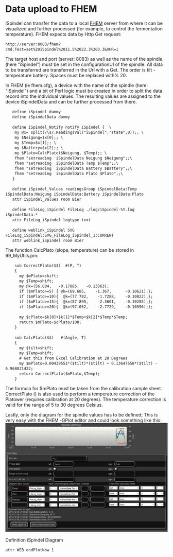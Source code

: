 # Data upload to FHEM


ISpindel can transfer the data to a local [FHEM](http://fhem.de/fhem.html) server from where it can be visualized and further processed (for example, to control the fermentation temperature).
FHEM expects data by Http Get request:

    http://server:8083/fhem?cmd.Test=set%20iSpindel%2011.5%2022.3%203.3&XHR=1

The target host and port (server: 8083) as well as the name of the spindle (here "iSpindel") must be set in the configurationUI of the spindle. All data to be transferred are transferred in the Url with a Get. The order is tilt - temperature battery. Spaces must be replaced with% 20.

In FHEM (ie fhem.cfg), a device with the name of the spindle (here: "iSpindel") and a bit of Perl logic must be created in order to split the data record into the individual values. The resulting values ​​are assigned to the device iSpindelData and can be further processed from there.


 ```
    define iSpindel dummy
    define iSpindelData dummy
    
    define iSpindel_Notify notify iSpindel {  \
     my @x= split(/\s/,ReadingsVal("iSpindel","state",0));; \
     my $Neigung=$x[0];; \
     my $Temp=$x[1];; \
     my $Battery=$x[2];; \
     my $Plato=CalcPlato($Neigung, $Temp);; \
     fhem "setreading  iSpindelData Neigung $Neigung";;\
     fhem "setreading  iSpindelData Temp $Temp";;\
     fhem "setreading  iSpindelData Battery $Battery";;\
     fhem "setreading  iSpindelData Plato $Plato";;\
    }
    
    define iSpindel_Values readingsGroup iSpindelData:Temp iSpindelData:Neigung iSpindelData:Battery iSpindelData:Plato
    attr iSpindel_Values room Bier
    
    define FileLog_iSpindel FileLog ./log/iSpindel-%Y.log iSpindelData.*
    attr FileLog_iSpindel logtype text
    
    define weblink_iSpindel SVG FileLog_iSpindel:SVG_FileLog_iSpindel_1:CURRENT
    attr weblink_iSpindel room Bier
```

The function CalcPlato (slope, temperature) can be stored in 99_MyUtils.pm:

```
    sub CorrectPlato($$)  #(P, T)
    {
      my $mPlato=shift;
      my $Temp=shift;
      my @k=(56.084,   -0.17885,   -0.13063);
      if ($mPlato>=5) { @k=(69.685,    -1.367,      -0.10621);};
      if ($mPlato>=10){  @k=(77.782,    -1.7288,    -0.10822);};
      if ($mPlato>=15){  @k=(87.895,    -2.3601,    -0.10285);};
      if ($mPlato>=20){  @k=(97.052,    -2.7729,    -0.10596);};
    
      my $cPlato=$k[0]+$k[1]*$Temp+$k[2]*$Temp*$Temp;
      return $mPlato-$cPlato/100;
    }
    
    sub CalcPlato($$)   #(Angle, T)
    {
      my $tilt=shift;
      my $Temp=shift;
      # Get this from Excel Calibration at 20 Degrees 
      my $mPlato=0.00438551*($tilt)*($tilt) + 0.13647658*($tilt) - 6.968821422;
      return CorrectPlato($mPlato,$Temp);
    }
```

The formula for $mPlato must be taken from the calibration sample sheet. CorrectPlato () is also used to perform a temperature correction of the Platower (requires calibration at 20 degrees). The temperature correction is valid for the range of 5 to 30 degrees Celsius.

Lastly, only the diagram for the spindle values ​​has to be defined; This is very easy with the FHEM -GPlot editor and could look something like this:
![Definition iSpindel Diagram](/pics/FHEM-iSpindel-gplot.png)

Definition iSpindel Diagram

    attr WEB endPlotNow 1



